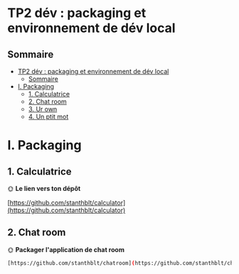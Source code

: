 # TP2 dév : packaging et environnement de dév local

## Sommaire

- [TP2 dév : packaging et environnement de dév local](#tp2-dév--packaging-et-environnement-de-dév-local)
  - [Sommaire](#sommaire)
- [I. Packaging](#i-packaging)
  - [1. Calculatrice](#1-calculatrice)
  - [2. Chat room](#2-chat-room)
  - [3. Ur own](#3-ur-own)
  - [4. Un ptit mot](#4-un-ptit-mot)

# I. Packaging

## 1. Calculatrice

🌞 **Le lien vers ton dépôt**

[https://github.com/stanthblt/calculator](https://github.com/stanthblt/calculator)

## 2. Chat room

🌞 **Packager l'application de chat room**

```bash
[https://github.com/stanthblt/chatroom](https://github.com/stanthblt/chatroom)
```